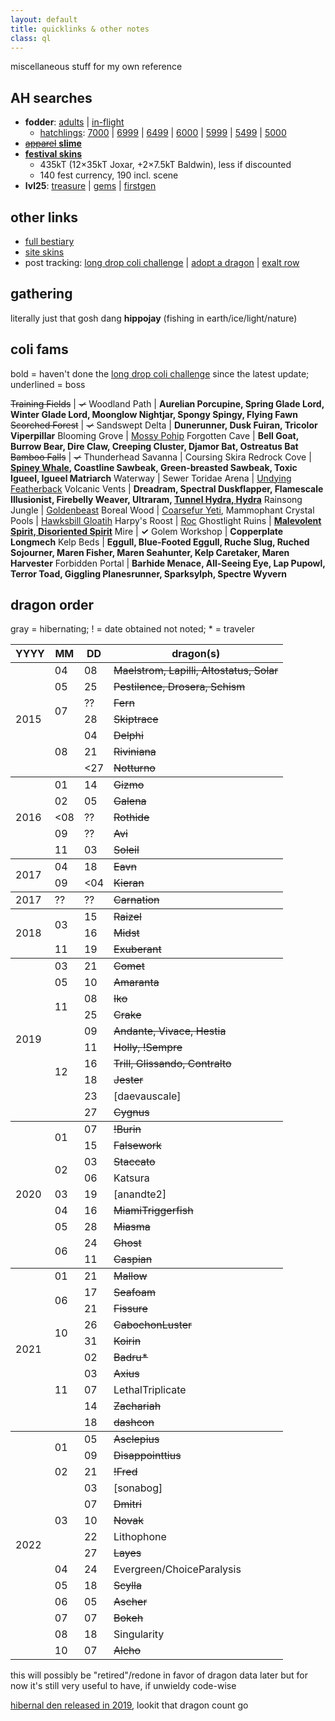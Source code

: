 ```yaml
---
layout: default
title: quicklinks & other notes
class: ql
---
```

miscellaneous stuff for my own reference

## AH searches

- <b>fodder</b>: [adults](https://www1.flightrising.com/auction-house/buy/realm/dragons?treasure_min=0&d_age=1&collapse=1) \| [in-flight](https://www1.flightrising.com/auction-house/buy/flight/dragons?treasure_min=0&d_age=1&collapse=1)
	- [hatchlings](https://www1.flightrising.com/auction-house/buy/realm/dragons?d_named=0&d_age=0&sort=name_desc&nocollapse=1&collapse=1): [7000](https://www1.flightrising.com/auction-house/buy/realm/dragons?treasure_max=7000&d_named=0&d_age=0&sort=name_desc&nocollapse=1&collapse=1) \| [6999](https://www1.flightrising.com/auction-house/buy/realm/dragons?treasure_max=6999&d_named=0&d_age=0&sort=name_desc&nocollapse=1&collapse=1) \| [6499](https://www1.flightrising.com/auction-house/buy/realm/dragons?treasure_max=6499&d_named=0&d_age=0&sort=name_desc&nocollapse=1&collapse=1) \| [6000](https://www1.flightrising.com/auction-house/buy/realm/dragons?treasure_max=6000&d_named=0&d_age=0&sort=name_desc&nocollapse=1&collapse=1) \| [5999](https://www1.flightrising.com/auction-house/buy/realm/dragons?treasure_max=5999&d_named=0&d_age=0&sort=name_desc&nocollapse=1&collapse=1) \| [5499](https://www1.flightrising.com/auction-house/buy/realm/dragons?treasure_max=5499&d_named=0&d_age=0&sort=name_desc&nocollapse=1&collapse=1) \| [5000](https://www1.flightrising.com/auction-house/buy/realm/dragons?treasure_max=5000&d_named=0&d_age=0&sort=name_desc&nocollapse=1&collapse=1)
- [~~apparel~~ <b>slime</b>](https://www1.flightrising.com/auction-house/buy/realm/app?treasure_min=0&collapse=1)
- <b>[festival skins](https://www1.flightrising.com/auction-house/buy/realm/skins?treasure_max=35000&nocollapse=1&collapse=1)</b>
	- 435kT (12×35kT Joxar, +2×7.5kT Baldwin), less if discounted
	- 140 fest currency, 190 incl. scene
- <b>lvl25</b>: [treasure](https://www1.flightrising.com/auction-house/buy/realm/dragons?treasure_min=0&d_level_min=25&nocollapse=1&collapse=1) \| [gems](https://www1.flightrising.com/auction-house/buy/realm/dragons?gems_min=0&d_level_min=25&nocollapse=1&collapse=1) \| [firstgen](https://www1.flightrising.com/auction-house/buy/realm/dragons?d_level_min=25&d_gen1=1&nocollapse=1&collapse=1)

## other links

- [full bestiary](https://www1.flightrising.com/bestiary/138250?view=all&sort=id_asc)
- [site skins](https://www1.flightrising.com/game-database/items/skins?skin_type=admin&sort=id_asc)
- post tracking: [long drop coli challenge](https://www1.flightrising.com/search/forums?term=&poster=Archaeoraptor&topicid=1971573&forum=&when=0&sort=recent) \| [adopt a dragon](https://www1.flightrising.com/search/forums?term=&poster=Archaeoraptor&topicid=2157925&forum=&when=0&sort=recent) \| [exalt row](https://www1.flightrising.com/search/forums?term=&poster=Archaeoraptor&topicid=2325855&forum=&when=0&sort=recent)

## gathering

literally just that gosh dang <b>hippojay</b> (fishing in earth/ice/light/nature)

## coli fams

bold = haven't done the [long drop coli challenge](https://www1.flightrising.com/search/forums?term=&poster=Archaeoraptor&topicid=1971573&forum=&when=0&sort=recent) since the latest update; underlined = boss

~~Training Fields~~ | <s>✓</s>
Woodland Path | <b>Aurelian Porcupine, Spring Glade Lord, Winter Glade Lord, Moonglow Nightjar, Spongy Spingy, Flying Fawn</b>
~~Scorched Forest~~ | <s>✓</s>
Sandswept Delta | <b>Dunerunner, Dusk Fuiran, Tricolor Viperpillar</b>
Blooming Grove | <u>Mossy Pohip</u>
Forgotten Cave | <b>Bell Goat, Burrow Bear, Dire Claw, Creeping Cluster, Djamor Bat, Ostreatus Bat</b>
~~Bamboo Falls~~ | <s>✓</s>
Thunderhead Savanna | Coursing Skira
Redrock Cove | <b><u>Spiney Whale</u>, Coastline Sawbeak, Green-breasted Sawbeak, Toxic Igueel, Igueel Matriarch</b>
Waterway | Sewer Toridae
Arena | <u>Undying Featherback</u>
Volcanic Vents | <b>Dreadram, Spectral Duskflapper, Flamescale Illusionist, Firebelly Weaver, Ultraram, <u>Tunnel Hydra, Hydra</u></b>
Rainsong Jungle | <u>Goldenbeast</u>
Boreal Wood | <u>Coarsefur Yeti</u>, Mammophant
Crystal Pools | <u>Hawksbill Gloatih</u>
Harpy's Roost | <u>Roc</u>
Ghostlight Ruins | <b><u>Malevolent Spirit, Disoriented Spirit</u></b>
Mire | <b>✓</b>
Golem Workshop | <b>Copperplate Longmech</b>
Kelp Beds | <b>Eggull, Blue-Footed Eggull, Ruche Slug, Ruched Sojourner, Maren Fisher, Maren Seahunter, Kelp Caretaker, Maren Harvester</b>
Forbidden Portal | <b>Barhide Menace, All-Seeing Eye, Lap Pupowl, Terror Toad, Giggling Planesrunner, Sparksylph, Spectre Wyvern</b>

## dragon order

gray = hibernating; ! = date obtained not noted; \* = traveler

<table id="dragolist">
	<thead class="x"><tr><th>YYYY</th><th>MM</th><th>DD</th><th>dragon(s)</th></tr></thead>
	<tbody>
		<tr><td rowspan="8">2015</td><td>04</td><td>08</td><td><s>Maelstrom, Lapilli, Altostatus, Solar</s></td></tr>
		<tr><td>05</td><td>25</td><td><s>Pestilence, Drosera, Schism</s></td></tr>
		<tr><td rowspan="2">07</td><td>??</td><td><s>Fern</s></td></tr>
		<tr><td>28</td><td><s>Skiptrace</s></td></tr>
		<tr><td rowspan="3">08</td><td>04</td><td><s>Delphi</s></td></tr>
		<tr><td>21</td><td><s>Riviniana</s></td></tr>
		<tr><td><span><27</span></td><td><s>Notturno</s></td></tr>
	</tbody><tbody>
		<tr><td rowspan="5">2016</td><td>01</td><td>14</td><td><s>Gizmo</s></td></tr>
		<tr><td>02</td><td>05</td><td><s>Galena</s></td></tr>
		<tr><td><span><08</span></td><td>??</td><td><s>Rothide</s></td></tr>
		<tr><td>09</td><td>??</td><td><s>Avi</s></td></tr>
		<tr><td>11</td><td>03</td><td><s>Soleil</s></td></tr>
	</tbody><tbody>
		<tr><td rowspan="2">2017</td><td>04</td><td>18</td><td><s>Eavn</s></td></tr>
		<tr><td>09</td><td><span><04</span></td><td><s>Kieran</s></td></tr>
	</tbody>
	<tbody><tr><td>2017</td><td>??</td><td>??</td><td><s>Carnation</s></td></tr></tbody>
	<tbody>
		<tr><td rowspan="3">2018</td><td rowspan="2">03</td><td>15</td><td><s>Raizel</s></td></tr>
		<tr><td>16</td><td><s>Midst</s></td></tr>
		<tr><td>11</td><td>19</td><td><s>Exuberant</s></td></tr>
	</tbody><tbody>
		<tr><td rowspan="10">2019</td><td>03</td><td>21</td><td><s>Comet</s></td></tr>
		<tr><td>05</td><td>10</td><td><s>Amaranta</s></td></tr>
		<tr><td rowspan="2">11</td><td>08</td><td><s>Iko</s></td></tr>
		<tr><td>25</td><td><s>Crake</s></td></tr>
		<tr><td rowspan="6">12</td><td>09</td><td><s>Andante, Vivace, Hestia</s></td></tr>
		<tr><td>11</td><td><s>Holly, !Sempre</s></td></tr>
		<tr><td>16</td><td><s>Trill, Glissando, Contralto</s></td></tr>
		<tr><td>18</td><td><s>Jester</s></td></tr>
		<tr><td>23</td><td>[daevauscale]</td></tr>
		<tr><td>27</td><td><s>Cygnus</s></td></tr>
	</tbody><tbody>
		<tr><td rowspan="17">2020</td><td rowspan="2">01</td><td>07</td><td><s>!Burin</s></td></tr>
		<tr><td>15</td><td><s>Falsework</s></td></tr>
		<tr><td rowspan="2">02</td><td>03</td><td><s>Staccato</s></td></tr>
		<tr><td>06</td><td>Katsura</td></tr>
		<tr><td>03</td><td>19</td><td>[anandte2]</td></tr>
		<tr><td>04</td><td>16</td><td><s>MiamiTriggerfish</s></td></tr>
		<tr><td>05</td><td>28</td><td><s>Miasma</s></td></tr>
		<tr><td rowspan="2">06</td><td>24</td><td><s>Ghost</s></td></tr>
		<tr><td>11</td><td><s>Caspian</s></td></tr>
	</tbody><tbody>
		<tr><td rowspan="10">2021</td><td>01</td><td>21</td><td><s>Mallow</s></td></tr>
		<tr><td rowspan="2">06</td><td>17</td><td><s>Seafoam</s></td></tr>
		<tr><td>21</td><td><s>Fissure</s></td></tr>
		<tr><td rowspan="2">10</td><td>26</td><td><s>CabochonLuster</s></td></tr>
		<tr><td>31</td><td><s>Koirin</s></td></tr>
		<tr><td rowspan="5">11</td><td>02</td><td><s>Badru*</s></td></tr>
		<tr><td>03</td><td><s>Axius</s></td></tr>
		<tr><td>07</td><td>LethalTriplicate</td></tr>
		<tr><td>14</td><td><s>Zachariah</s></td></tr>
		<tr><td>18</td><td><s>dashcon</s></td></tr>
	</tbody><tbody>
		<tr><td rowspan="14">2022</td><td rowspan="2">01</td><td>05</td><td><s>Asclepius</s></td></tr>
		<tr><td>09</td><td><s>Disappointtius</s></td></tr>
		<tr><td>02</td><td>21</td><td><s>!Fred</s></td></tr>
		<tr><td rowspan="5">03</td><td>03</td><td>[sonabog]</td></tr>
		<tr><td>07</td><td><s>Dmitri</s></td></tr>
		<tr><td>10</td><td><s>Novak</s></td></tr>
		<tr><td>22</td><td>Lithophone</td></tr>
		<tr><td>27</td><td><s>Layes</s></td></tr>
		<tr><td>04</td><td>24</td><td>Evergreen/ChoiceParalysis</td></tr>
		<tr><td>05</td><td>18</td><td><s>Scylla</s></td></tr>
		<tr><td>06</td><td>05</td><td><s>Ascher</s></td></tr>
		<tr><td>07</td><td>07</td><td><s>Bokeh</s></td></tr>
		<tr><td>08</td><td>18</td><td>Singularity</td></tr>
		<tr><td>10</td><td>07</td><td><s>Alcho</s></td></tr>
	</tbody>
</table>

this will possibly be "retired"/redone in favor of dragon data later but for now it's still very useful to have, if unwieldy code-wise

[hibernal den released in 2019](https://www1.flightrising.com/forums/ann/2627065), lookit that dragon count go